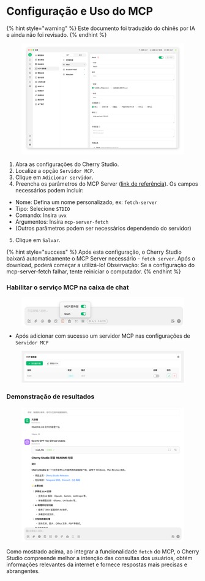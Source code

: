 # Configuração e Uso do MCP


{% hint style="warning" %}
Este documento foi traduzido do chinês por IA e ainda não foi revisado.
{% endhint %}




<figure><img src="../../.gitbook/assets/image (8) (1).png" alt=""><figcaption></figcaption></figure>

1.  Abra as configurações do Cherry Studio.
2.  Localize a opção `Servidor MCP`.
3.  Clique em `Adicionar servidor`.
4.  Preencha os parâmetros do MCP Server ([link de referência](https://github.com/modelcontextprotocol/servers/tree/main/src/fetch)). Os campos necessários podem incluir:
   *  Nome: Defina um nome personalizado, ex: `fetch-server`
   *  Tipo: Selecione `STDIO`
   *  Comando: Insira `uvx`
   *  Argumentos: Insira `mcp-server-fetch`
   *  (Outros parâmetros podem ser necessários dependendo do servidor)
5.  Clique em `Salvar`.

{% hint style="success" %}
Após esta configuração, o Cherry Studio baixará automaticamente o MCP Server necessário - `fetch server`. Após o download, poderá começar a utilizá-lo! Observação: Se a configuração do mcp-server-fetch falhar, tente reiniciar o computador.
{% endhint %}

### Habilitar o serviço MCP na caixa de chat

<figure><img src="../../.gitbook/assets/MCP-输入框按钮示例.png" alt=""><figcaption></figcaption></figure>

*  Após adicionar com sucesso um servidor MCP nas configurações de `Servidor MCP`

<figure><img src="../../.gitbook/assets/MCP服务器示例.png" alt=""><figcaption></figcaption></figure>

### Demonstração de resultados

<figure><img src="../../.gitbook/assets/image (1) (1) (1) (1).png" alt=""><figcaption></figcaption></figure>

Como mostrado acima, ao integrar a funcionalidade `fetch` do MCP, o Cherry Studio compreende melhor a intenção das consultas dos usuários, obtém informações relevantes da internet e fornece respostas mais precisas e abrangentes.